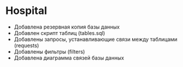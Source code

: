 # Hospital
+ Добавлена резервная копия базы данных
+ Добавлен скрипт таблиц (tables.sql)
+ Добавлены запросы, устанавливающие связи между таблицами (requests)
+ Добавлены фильтры (filters)
+ Добавлена диаграмма связей базы данных
